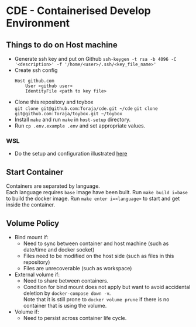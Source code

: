 # CDE - Containerised Develop Environment

## Things to do on Host machine
- Generate ssh key and put on Github
  `ssh-keygen -t rsa -b 4096 -C '<description>' -f '/home/<user>/.ssh/<key_file_name>'`
- Create ssh config
  ```sshconfig
  Host github.com
      User <github user>
      IdentityFile <path to key file>
  ```
- Clone this repository and toybox  
  `git clone git@github.com:Toraja/cde.git ~/cde`
	`git clone git@github.com:Toraja/toybox.git ~/toybox`
- Install `make` and run `make` in `host-setup` directory.
- Run `cp .env.example .env` and set appropriate values.

### WSL
- Do the setup and configuration illustrated
  [here](https://github.com/Toraja/toybox/blob/master/windows/wsl/wsl.md)

## Start Container
Containers are separated by language.  
Each language requires `base` image have been built. Run `make build i=base` to
build the docker image.
Run `make enter i=<language>` to start and get inside the container.

## Volume Policy
- Bind mount if:
  - Need to sync between container and host machine (such as date/time and
    docker socket)
  - Files need to be modified on the host side (such as files in this repository)
  - Files are unrecoverable (such as workspace)
- External volume if:
  - Need to share between containers.
  - Condition for bind mount does not apply but want to avoid accidental
    deletion by `docker-compose down -v`.  
    Note that it is still prone to `docker volume prune` if there is no
    container that is using the volume.
- Volume if:
  - Need to persist across container life cycle.

